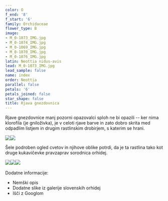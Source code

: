 ```yaml
---
color: O
f_end: '8'
f_start: '6'
family: Orchidaceae
flower_type: B
image:
- M_0-1073_IMG.jpg
- M_0-1074_IMG.jpg
- M_0-1069_IMG.jpg
- M_0-1070_IMG.jpg
- M_0-1076_IMG.jpg
latin: Neottia nidus-avis
lead: M_0-1073_IMG.jpg
lead_sample: false
name: index
order: Neottia
parallel: false
petals: '6'
petals_joined: false
star_shape: false
title: Rjava gnezdovnica
---
```

Rjave gnezdovnice manj pozorni opazovalci sploh ne bi opazili -- ker nima klorofila (je gniloživka), je v celoti rjave barve in zato dobro skrita med odpadlim listjem in drugim rastlinskim drobirjem, s katerim se hrani.

![](http://www.zaplana.net/flowers/wildorchids/NeottiaNidusAvis/%s/M_0-1073_IMG.jpg)![](http://www.zaplana.net/flowers/wildorchids/NeottiaNidusAvis/%s/M_0-1074_IMG.jpg)

Šele podroben ogled cvetov in njihove oblike potrdi, da je ta rastlina tako kot druge kukavičevke pravzaprav sorodnica orhidej.

![](http://www.zaplana.net/flowers/wildorchids/NeottiaNidusAvis/%s/M_0-1069_IMG.jpg)![](http://www.zaplana.net/flowers/wildorchids/NeottiaNidusAvis/%s/M_0-1070_IMG.jpg)![](http://www.zaplana.net/flowers/wildorchids/NeottiaNidusAvis/%s/M_0-1076_IMG.jpg) 

Dodatne informacije:

-   Nemški opis
-   Dodatne slike iz galerije slovenskih orhidej
-   Išči z Googlom
